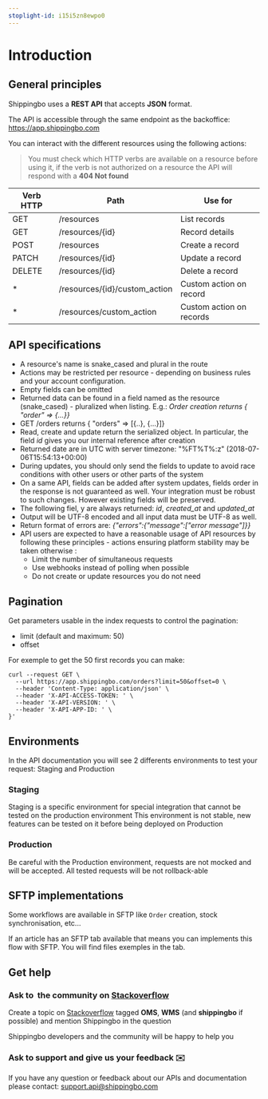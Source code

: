 ```yaml
---
stoplight-id: i15i5zn8ewpo0
---
```


# Introduction

<!-- theme: warning -->

## General principles

Shippingbo uses a **REST API** that accepts **JSON** format.

The API is accessible through the same endpoint as the backoffice: <https://app.shippingbo.com>

You can interact with the different resources using the following actions:

> You must check which HTTP verbs are available on a resource before using it, if the verb is not authorized on a resource the API will respond with a **404 Not found**

| Verb HTTP | Path                          | Use for                  |
| --------- | ----------------------------- | ------------------------ |
| GET       | /resources                    | List records             |
| GET       | /resources/{id}               | Record details           |
| POST      | /resources                    | Create a record          |
| PATCH     | /resources/{id}               | Update a record          |
| DELETE    | /resources/{id}               | Delete a record          |
| *         | /resources/{id}/custom_action | Custom action on record  |
| *         | /resources/custom_action      | Custom action on records |

## API specifications

- A resource's name is snake_cased and plural in the route
- Actions may be restricted per resource - depending on business rules and your account configuration.
- Empty fields can be omitted
- Returned data can be found in a field named as the resource (snake_cased) - pluralized when listing. E.g.: _Order creation returns { "order" => {...}}_
- GET /orders returns { "orders" => \[{..}, {...}]}
- Read, create and update return the serialized object. In particular, the field _id_ gives you our internal reference after creation
- Returned date are in UTC with server timezone: "%FT%T%:z" (2018-07-06T15:54:13+00:00)
- During updates, you should only send the fields to update to avoid race conditions with other users or other parts of the system
- On a same API, fields can be added after system updates, fields order in the response is not guaranteed as well. Your integration must be robust to such changes. However existing fields will be preserved.
- The following fiel, y are always returned: _id_, _created_at_ and _updated_at_
- Output will be UTF-8 encoded and all input data must be UTF-8 as well.
- Return format of errors are: _{"errors":{"message":\["error message"]}}_
- API users are expected to have a reasonable usage of API resources by following these principles - actions ensuring platform stability may be taken otherwise :
  - Limit the number of simultaneous requests
  - Use webhooks instead of polling when possible
  - Do not create or update resources you do not need

## Pagination

Get parameters usable in the index requests to control the pagination:

- limit (default and maximum: 50)
- offset

For exemple to get the 50 first records you can make:

```curl
curl --request GET \
  --url https://app.shippingbo.com/orders?limit=50&offset=0 \
  --header 'Content-Type: application/json' \
  --header 'X-API-ACCESS-TOKEN: ' \
  --header 'X-API-VERSION: ' \
  --header 'X-API-APP-ID: ' \
}'
```

## Environments

In the API documentation you will see 2 differents environments to test your request: Staging and Production

### Staging

Staging is a specific environment for special integration that cannot be tested on the production environment
This environment is not stable, new features can be tested on it before being deployed on Production

### Production

Be careful with the Production environment, requests are not mocked and will be accepted. All tested requests will be not rollback-able

## SFTP implementations

Some workflows are available in SFTP like `Order` creation, stock synchronisation, etc...

If an article has an SFTP tab available that means you can implements this flow with SFTP. You will find files exemples in the tab.

## Get help

### Ask to ️ ️t️h️e️ ️c️o️m️m️u️n️i️t️y️ on [Stackoverflow](https://stackoverflow.com/search?q=shippingbo)

Create a topic on [Stackoverflow](https://stackoverflow.com/search?q=shippingbo) tagged **OMS**, **WMS** (and **shippingbo** if possible) and mention Shippingbo in the question

Shippingbo developers and the community will be happy to help you

### Ask to support and give us your feedback ✉️

If you have any question or feedback about our APIs and documentation please contact: <support.api@shippingbo.com>
